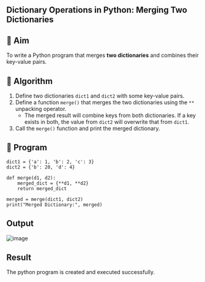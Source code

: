 ## Dictionary Operations in Python: Merging Two Dictionaries

## 🎯 Aim
To write a Python program that merges **two dictionaries** and combines their key-value pairs.

## 🧠 Algorithm
1. Define two dictionaries `dict1` and `dict2` with some key-value pairs.
2. Define a function `merge()` that merges the two dictionaries using the `**` unpacking operator.
   - The merged result will combine keys from both dictionaries. If a key exists in both, the value from `dict2` will overwrite that from `dict1`.
3. Call the `merge()` function and print the merged dictionary.

## 🧾 Program

~~~
dict1 = {'a': 1, 'b': 2, 'c': 3}
dict2 = {'b': 20, 'd': 4}

def merge(d1, d2):
    merged_dict = {**d1, **d2} 
    return merged_dict

merged = merge(dict1, dict2)
print("Merged Dictionary:", merged)
~~~

## Output
![image](https://github.com/user-attachments/assets/3c3cd2ac-40fb-4b44-b589-68ced41e5bc7)

## Result
The python program is created and executed successfully.
